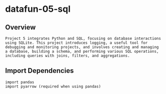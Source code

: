 # datafun-05-sql

## Overview
```
Project 5 integrates Python and SQL, focusing on database interactions using SQLite. This project introduces logging, a useful tool for debugging and monitoring projects, and involves creating and managing a database, building a schema, and performing various SQL operations, including queries with joins, filters, and aggregations.
```

## Import Dependencies
```
import pandas
import pyarrow (required when using pandas)
```